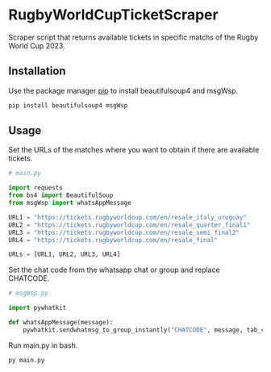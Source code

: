 # RugbyWorldCupTicketScraper

Scraper script that returns available tickets in specific matchs of the Rugby World Cup 2023.

## Installation

Use the package manager [pip](https://pip.pypa.io/en/stable/) to install beautifulsoup4 and msgWsp.

```bash
pip install beautifulsoup4 msgWsp
```

## Usage

Set the URLs of the matches where you want to obtain if there are available tickets.

```python
# main.py

import requests
from bs4 import BeautifulSoup
from msgWsp import whatsAppMessage

URL1 = "https://tickets.rugbyworldcup.com/en/resale_italy_uruguay"
URL2 = "https://tickets.rugbyworldcup.com/en/resale_quarter_final1"
URL3 = "https://tickets.rugbyworldcup.com/en/resale_semi_final2"
URL4 = "https://tickets.rugbyworldcup.com/en/resale_final"

URLs = [URL1, URL2, URL3, URL4]
```

Set the chat code from the whatsapp chat or group and replace CHATCODE.

```python
# msgWsp.py

import pywhatkit

def whatsAppMessage(message):
    pywhatkit.sendwhatmsg_to_group_instantly("CHATCODE", message, tab_close=True)
```
Run main.py in bash.

```bash
py main.py
```
